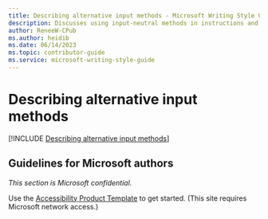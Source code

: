 ```yaml
---
title: Describing alternative input methods - Microsoft Writing Style Guide Internal
description: Discusses using input-neutral methods in instructions and providing an article that explains how to interact with the product using each available input method.
author: ReneeW-CPub
ms.author: heidib
ms.date: 06/14/2023
ms.topic: contributor-guide
ms.service: microsoft-writing-style-guide
---
```


# Describing alternative input methods

[!INCLUDE [Describing alternative input methods](~/../includes/describing-alternative-input-methods.md)]

## Guidelines for Microsoft authors

*This section is Microsoft confidential.*

Use the [Accessibility Product Template](http://enable/RelatedResources/Guidelines/Section_1_Accessibility_product_template.doc) to get started. (This site requires Microsoft network access.)

